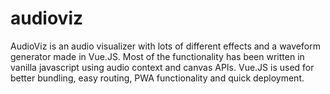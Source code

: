 # audioviz
AudioViz is an audio visualizer with lots of different effects and a waveform generator made in Vue.JS. Most of the functionality has been written in vanilla javascript using audio context and canvas APIs. Vue.JS is used for better bundling, easy routing, PWA functionality and quick deployment.
